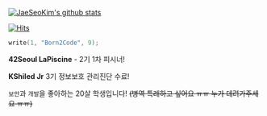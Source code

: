 [![JaeSeoKim's github stats](https://github-readme-stats.vercel.app/api?username=JaeSeoKim)](https://github.com/anuraghazra/github-readme-stats)

[![Hits](https://hits.seeyoufarm.com/api/count/incr/badge.svg?url=https%3A%2F%2Fgithub.com%2FJaeSeoKim)](https://hits.seeyoufarm.com)

```c
write(1, "Born2Code", 9);
```

**42Seoul LaPiscine** - 2기 1차 피시너!

**KShiled Jr** 3기 정보보호 관리진단 수료!

`보안`과 `개발`을 좋아하는 20살 학생입니다! ~~(병역 특례하고 싶어요 ㅠㅠ 누가 데려가주세요 ㅠㅠ)~~

 
